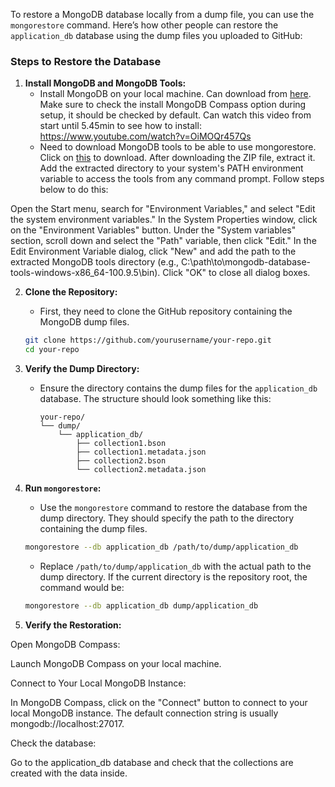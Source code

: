 To restore a MongoDB database locally from a dump file, you can use the `mongorestore` command. Here’s how other people can restore the `application_db` database using the dump files you uploaded to GitHub:

### Steps to Restore the Database

1. **Install MongoDB and MongoDB Tools:**
   - Install MongoDB on your local machine. Can download from [here](https://fastdl.mongodb.org/windows/mongodb-windows-x86_64-7.0.12-signed.msi). Make sure to check the install MongoDB Compass option during setup, it should be checked by default. Can watch this video from start until 5.45min to see how to install: https://www.youtube.com/watch?v=OiMOQr457Qs
   - Need to download MongoDB tools to be able to use mongorestore. Click on [this](https://fastdl.mongodb.org/tools/db/mongodb-database-tools-windows-x86_64-100.9.5.zip) to download. After downloading the ZIP file, extract it.
Add the extracted directory to your system's PATH environment variable to access the tools from any command prompt. Follow steps below to do this:

Open the Start menu, search for "Environment Variables," and select "Edit the system environment variables."
In the System Properties window, click on the "Environment Variables" button.
Under the "System variables" section, scroll down and select the "Path" variable, then click "Edit."
In the Edit Environment Variable dialog, click "New" and add the path to the extracted MongoDB tools directory (e.g., C:\path\to\mongodb-database-tools-windows-x86_64-100.9.5\bin).
Click "OK" to close all dialog boxes.

2. **Clone the Repository:**
   - First, they need to clone the GitHub repository containing the MongoDB dump files.
   ```bash
   git clone https://github.com/yourusername/your-repo.git
   cd your-repo
   ```

3. **Verify the Dump Directory:**     
   - Ensure the directory contains the dump files for the `application_db` database. The structure should look something like this:
     ```
     your-repo/
     └── dump/
         └── application_db/
             ├── collection1.bson
             ├── collection1.metadata.json
             ├── collection2.bson
             └── collection2.metadata.json
     ```

4. **Run `mongorestore`:**
   - Use the `mongorestore` command to restore the database from the dump directory. They should specify the path to the directory containing the dump files.
   ```bash
   mongorestore --db application_db /path/to/dump/application_db
   ```
   - Replace `/path/to/dump/application_db` with the actual path to the dump directory. If the current directory is the repository root, the command would be:
   ```bash
   mongorestore --db application_db dump/application_db
   ```

5. **Verify the Restoration:**

Open MongoDB Compass:

Launch MongoDB Compass on your local machine.



Connect to Your Local MongoDB Instance:

In MongoDB Compass, click on the "Connect" button to connect to your local MongoDB instance. The default connection string is usually mongodb://localhost:27017.



Check the database:

Go to the application_db database and check that the collections are created with the data inside.


